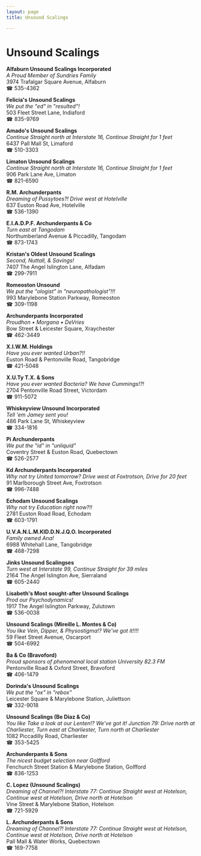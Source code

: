 ```yaml
---
layout: page 
title: Unsound Scalings

---
```



# Unsound Scalings


 **Alfaburn Unsound Scalings Incorporated**  
_A Proud Member of Sundries Family_  
3974 Trafalgar Square Avenue, Alfaburn  
☎ 535-4362

**Felicia's Unsound Scalings**  
_We put the "ed" in "resulted"!_  
503 Fleet Street Lane, Indiaford  
☎ 835-9769

**Amado's Unsound Scalings**  
_Continue Straight north at Interstate 16, Continue Straight for 1 feet_  
6437 Pall Mall St, Limaford  
☎ 510-3303

**Limaton Unsound Scalings**  
_Continue Straight north at Interstate 16, Continue Straight for 1 feet_  
906 Park Lane Ave, Limaton  
☎ 821-6590

**R.M. Archunderpants**  
_Dreaming of Pussytoes?! 
Drive west at Hotelville_  
637 Euston Road Ave, Hotelville  
☎ 536-1390

**E.I.A.D.P.F. Archunderpants & Co**  
_Turn east at Tangodam_  
Northumberland Avenue & Piccadilly, Tangodam  
☎ 873-1743

**Kristan's Oldest Unsound Scalings**  
_Second, Nuttall, & Savings!_  
7407 The Angel Islington Lane, Alfadam  
☎ 299-7911

**Romeoston Unsound**  
_We put the "ologist" in "neuropathologist"!!!_  
993 Marylebone Station Parkway, Romeoston  
☎ 309-1198

**Archunderpants Incorporated**  
_Proudhon • Morgana • DeVries_  
Bow Street & Leicester Square, Xraychester  
☎ 462-3449

**X.I.W.M. Holdings**  
_Have you ever wanted Urban?!!_  
Euston Road & Pentonville Road, Tangobridge  
☎ 421-5048

**X.U.Ty T.X. & Sons**  
_Have you ever wanted Bacteria? We have Cummings!?!_  
2704 Pentonville Road Street, Victordam  
☎ 911-5072

**Whiskeyview Unsound Incorporated**  
_Tell 'em Jamey sent you!_  
486 Park Lane St, Whiskeyview  
☎ 334-1816

**Pi Archunderpants**  
_We put the "id" in "unliquid"_  
Coventry Street & Euston Road, Quebectown  
☎ 526-2577

**Kd Archunderpants Incorporated**  
_Why not try United tomorrow? 
Drive west at Foxtrotson, Drive for 20 feet_  
91 Marlborough Street Ave, Foxtrotson  
☎ 996-7488

**Echodam Unsound Scalings**  
_Why not try Education right now?!!_  
2781 Euston Road Road, Echodam  
☎ 603-1791

**U.V.A.N.L.M.KlD.D.N.J.Q.O. Incorporated**  
_Family owned Ana!_  
6988 Whitehall Lane, Tangobridge  
☎ 468-7298

**Jinks Unsound Scalingses**  
_Turn west at Interstate 99, Continue Straight for 39 miles_  
2164 The Angel Islington Ave, Sierraland  
☎ 605-2440

**Lisabeth's Most sought-after Unsound Scalings**  
_Prod our Psychodynamics!_  
1917 The Angel Islington Parkway, Zulutown  
☎ 536-0038

**Unsound Scalings (Mireille L. Montes & Co)**  
_You like Vein, Dipper, & Physostigma!? We've got it!!!!_  
59 Fleet Street Avenue, Oscarport  
☎ 504-6992

**Ba & Co (Bravoford)**  
_Proud sponsors of phenomenal local station University 82.3 FM_  
Pentonville Road & Oxford Street, Bravoford  
☎ 406-1479

**Dorinda's Unsound Scalings**  
_We put the "ox" in "rebox"_  
Leicester Square & Marylebone Station, Juliettson  
☎ 332-9018

**Unsound Scalings (Be Diaz & Co)**  
_You like Take a look at our Lenten!? We've got it! 
Junction 79: Drive north at Charliester, Turn east at Charliester, Turn north at Charliester_  
1082 Piccadilly Road, Charliester  
☎ 353-5425

**Archunderpants & Sons**  
_The nicest budget selection near Golfford_  
Fenchurch Street Station & Marylebone Station, Golfford  
☎ 836-1253

**C. Lopez (Unsound Scalings)**  
_Dreaming of Channel?! 
Interstate 77: Continue Straight west at Hotelson, Continue west at Hotelson, Drive north at Hotelson_  
Vine Street & Marylebone Station, Hotelson  
☎ 721-5929

**L. Archunderpants & Sons**  
_Dreaming of Channel?! 
Interstate 77: Continue Straight west at Hotelson, Continue west at Hotelson, Drive north at Hotelson_  
Pall Mall & Water Works, Quebectown  
☎ 169-7758

